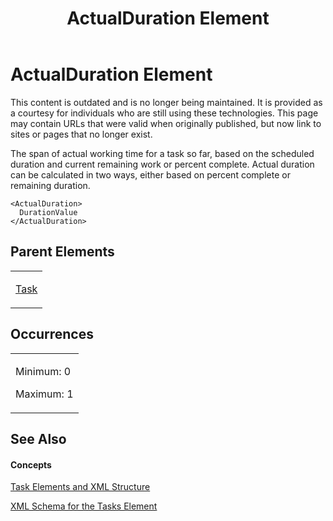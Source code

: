 ﻿---
title: ActualDuration Element
TOCTitle: ActualDuration Element
ms:assetid: 28e3cc27-b654-4215-a7ce-6ece3e3634a8
ms:mtpsurl: https://msdn.microsoft.com/en-us/library/Bb968446(v=office.12)
ms:contentKeyID: 13188138
ms.date: 05/05/2014
mtps_version: v=office.12
f1_keywords:
- ActualDuration element
---

# ActualDuration Element

This content is outdated and is no longer being maintained. It is provided as a courtesy for individuals who are still using these technologies. This page may contain URLs that were valid when originally published, but now link to sites or pages that no longer exist.

The span of actual working time for a task so far, based on the scheduled duration and current remaining work or percent complete. Actual duration can be calculated in two ways, either based on percent complete or remaining duration.

    <ActualDuration>
      DurationValue
    </ActualDuration>

## Parent Elements

<table>
<colgroup>
<col style="width: 100%" />
</colgroup>
<tbody>
<tr class="odd">
<td><p><a href="bb968487(v=office.12).md">Task</a></p></td>
</tr>
</tbody>
</table>

## Occurrences

<table>
<colgroup>
<col style="width: 100%" />
</colgroup>
<tbody>
<tr class="odd">
<td><p>Minimum: 0</p>
<p>Maximum: 1</p></td>
</tr>
</tbody>
</table>

## See Also

#### Concepts

[Task Elements and XML Structure](bb968475\(v=office.12\).md)

[XML Schema for the Tasks Element](bb968415\(v=office.12\).md)

